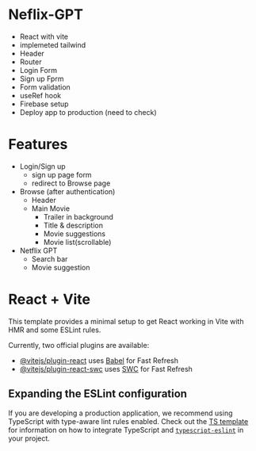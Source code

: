 # Neflix-GPT
- React with vite
- implemeted tailwind
- Header
- Router
- Login Form
- Sign up Fprm
- Form validation
- useRef hook
- Firebase setup
- Deploy app to production (need to check)



# Features
  - Login/Sign up
    -  sign up page form
    - redirect to Browse page
  - Browse (after authentication)
    - Header
    - Main Movie
      - Trailer in background
      - Title & description
      - Movie suggestions
      - Movie list(scrollable)
- Netflix GPT
    - Search bar
    - Movie suggestion



























# React + Vite

This template provides a minimal setup to get React working in Vite with HMR and some ESLint rules.

Currently, two official plugins are available:

- [@vitejs/plugin-react](https://github.com/vitejs/vite-plugin-react/blob/main/packages/plugin-react) uses [Babel](https://babeljs.io/) for Fast Refresh
- [@vitejs/plugin-react-swc](https://github.com/vitejs/vite-plugin-react/blob/main/packages/plugin-react-swc) uses [SWC](https://swc.rs/) for Fast Refresh

## Expanding the ESLint configuration

If you are developing a production application, we recommend using TypeScript with type-aware lint rules enabled. Check out the [TS template](https://github.com/vitejs/vite/tree/main/packages/create-vite/template-react-ts) for information on how to integrate TypeScript and [`typescript-eslint`](https://typescript-eslint.io) in your project.
